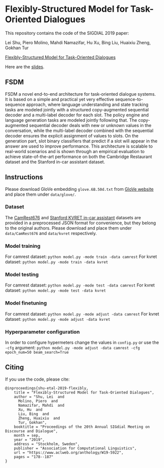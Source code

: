 Flexibly-Structured Model for Task-Oriented Dialogues
=====================================================

This repository contains the code of the SIGDIAL 2019 paper:

Lei Shu, Piero Molino, Mahdi Namazifar, Hu Xu, Bing Liu, Huaixiu Zheng, Gokhan Tur

[Flexibly-Structured Model for Task-Oriented Dialogues](https://arxiv.org/abs/1908.02402)

Here are the [slides](https://leishu02.github.io/FSDM_SIGDIAL2019.pdf).

## FSDM

FSDM a novel end-to-end architecture for task-oriented dialogue systems.
It is based on a simple and practical yet very effective sequence-to-sequence approach, where language understanding and state tracking tasks are modeled jointly with a structured copy-augmented sequential decoder and a multi-label decoder for each slot.
The policy engine and language generation tasks are modeled jointly following that.
The copy-augmented sequential decoder deals with new or unknown values in the conversation, while the multi-label decoder combined with the sequential decoder ensures the explicit assignment of values to slots.
On the generation part, slot binary classifiers that predict if a slot will appear in the answer are used to improve performance.
This architecture is scalable to real-world scenarios and is shown through an empirical evaluation to achieve state-of-the-art performance on both the Cambridge Restaurant dataset and the Stanford in-car assistant dataset.


## Instructions

Please download GloVe embedding `glove.6B.50d.txt` from [GloVe website](https://nlp.stanford.edu/projects/glove/) and place them under `data/glove/`.

### Dataset
The [CamRest676](https://www.repository.cam.ac.uk/handle/1810/260970) and [Stanford KVRET in-car assistant](https://nlp.stanford.edu/blog/a-new-multi-turn-multi-domain-task-oriented-dialogue-dataset/) datasets are provided in a preprocessed JSON format for convenience, but they belong to the original authors.
Please download and place them under `data/CamRest676` and `data/kvret` respectively.

 
### Model training
For camrest dataset: `python model.py -mode train -data camrest`
For kvret dataset: `python model.py -mode train -data kvret`

### Model testing
For camrest dataset: `python model.py -mode test -data camrest`
For kvret dataset: `python model.py -mode test -data kvret`

### Model finetuning
For camrest dataset: `python model.py -mode adjust -data camrest`
For kvret dataset: `python model.py -mode adjust -data kvret`

### Hyperparameter configuration

In order to configure hypermeters change the values in `config.py` or use the `-cfg` argument:
`python model.py -mode adjust -data camrest -cfg epoch_num=50 beam_search=True`

## Citing

If you use the code, please cite:

```
@inproceedings{shu-etal-2019-flexibly,
    title = "Flexibly-Structured Model for Task-Oriented Dialogues",
    author = "Shu, Lei  and
      Molino, Piero  and
      Namazifar, Mahdi  and
      Xu, Hu  and
      Liu, Bing  and
      Zheng, Huaixiu  and
      Tur, Gokhan",
    booktitle = "Proceedings of the 20th Annual SIGdial Meeting on Discourse and Dialogue",
    month = sep,
    year = "2019",
    address = "Stockholm, Sweden",
    publisher = "Association for Computational Linguistics",
    url = "https://www.aclweb.org/anthology/W19-5922",
    pages = "178--187"
}
```
